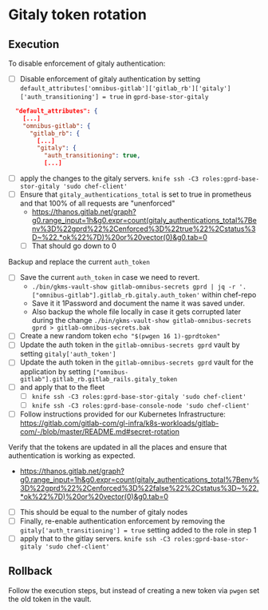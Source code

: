 # Gitaly token rotation

## Execution

To disable enforcement of gitaly authentication:
- [ ] Disable enforcement of gitaly authentication by setting `default_attributes['omnibus-gitlab']['gitlab_rb']['gitaly']['auth_transitioning'] = true` in `gprd-base-stor-gitaly`
```json
  "default_attributes": {
    [...]
    "omnibus-gitlab": {
      "gitlab_rb": {
        [...]
        "gitaly": {
          "auth_transitioning": true,
          [...]
```

- [ ] apply the changes to the gitaly servers. `knife ssh -C3 roles:gprd-base-stor-gitaly 'sudo chef-client'`
- [ ] Ensure that `gitaly_authentications_total` is set to true in prometheus and that 100% of all requests are "unenforced"
  - https://thanos.gitlab.net/graph?g0.range_input=1h&g0.expr=count(gitaly_authentications_total%7Benv%3D%22gprd%22%2Cenforced%3D%22true%22%2Cstatus%3D~%22.*ok%22%7D)%20or%20vector(0)&g0.tab=0
  - [ ] That should go down to 0

Backup and replace the current `auth_token`
- [ ] Save the current `auth_token` in case we need to revert.
   - `./bin/gkms-vault-show gitlab-omnibus-secrets gprd | jq -r '.["omnibus-gitlab"].gitlab_rb.gitaly.auth_token'` within chef-repo
  - Save it it 1Password and document the name it was saved under.
  - Also backup the whole file locally in case it gets corrupted later during the change `./bin/gkms-vault-show gitlab-omnibus-secrets gprd > gitlab-omnibus-secrets.bak`
- [ ] Create a new random token `echo "$(pwgen 16 1)-gprdtoken"`
- [ ] Update the auth token in the `gitlab-omnibus-secrets gprd` vault by setting `gitaly['auth_token']`
- [ ] Update the auth token  in the `gitlab-omnibus-secrets gprd` vault for the application by setting `["omnibus-gitlab"].gitlab_rb.gitlab_rails.gitaly_token`
- [ ] and apply that to the fleet
  - [ ] `knife ssh -C3 roles:gprd-base-stor-gitaly 'sudo chef-client'`
  - [ ] `knife ssh -C3 roles:gprd-base-console-node 'sudo chef-client'`
- [ ] Follow instructions provided for our Kubernetes Infrastructure:
  https://gitlab.com/gitlab-com/gl-infra/k8s-workloads/gitlab-com/-/blob/master/README.md#secret-rotation

Verify that the tokens are updated in all the places and ensure that authentication is working as expected.
 - https://thanos.gitlab.net/graph?g0.range_input=1h&g0.expr=count(gitaly_authentications_total%7Benv%3D%22gprd%22%2Cenforced%3D%22false%22%2Cstatus%3D~%22.*ok%22%7D)%20or%20vector(0)&g0.tab=0
  - [ ] This should be equal to the number of gitaly nodes
- [ ] Finally, re-enable authentication enforcement by removing the `gitaly['auth_transitioning'] = true` setting added to the role in step 1
- [ ] apply that to the gitlay servers. `knife ssh -C3 roles:gprd-base-stor-gitaly 'sudo chef-client'`

## Rollback

Follow the execution steps, but instead of creating a new token via `pwgen` set the old token in the vault.
